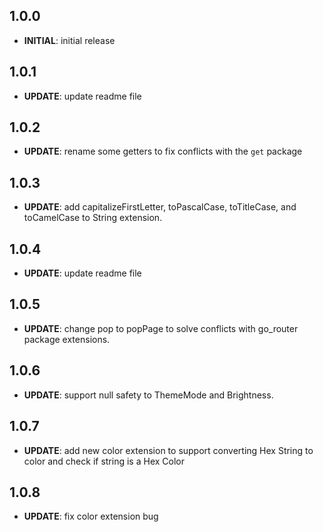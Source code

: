 ## 1.0.0

- **INITIAL**: initial release

## 1.0.1

- **UPDATE**: update readme file

## 1.0.2

- **UPDATE**: rename some getters to fix conflicts with the `get` package
## 1.0.3

- **UPDATE**: add capitalizeFirstLetter, toPascalCase, toTitleCase, and toCamelCase to String extension.

## 1.0.4

- **UPDATE**: update readme file

## 1.0.5

- **UPDATE**: change pop to popPage to solve conflicts with go_router package extensions.

## 1.0.6

- **UPDATE**: support null safety to ThemeMode and Brightness.

## 1.0.7

- **UPDATE**: add new color extension to support converting Hex String to color and check if string is a Hex Color

## 1.0.8

- **UPDATE**: fix color extension bug
